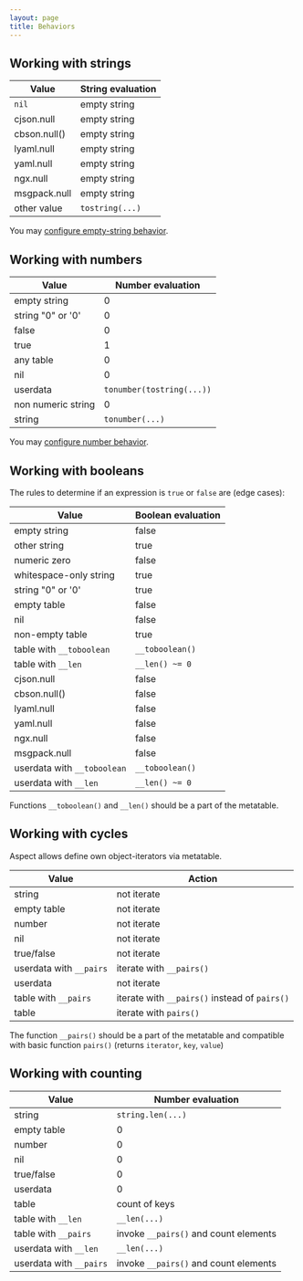 ```yaml
---
layout: page
title: Behaviors
---
```


<!-- {% raw %} -->

## Working with strings

| Value         | String evaluation  |
|---------------|--------------------|
| `nil`         | empty string       |
| cjson.null    | empty string       |
| cbson.null()  | empty string       |
| lyaml.null    | empty string       |
| yaml.null     | empty string       |
| ngx.null      | empty string       |
| msgpack.null  | empty string       |
| other value   | `tostring(...)`    |

You may [configure empty-string behavior](./api.md#empty-string-behaviour).

## Working with numbers

| Value                    | Number evaluation         |
|--------------------------|---------------------------|
| empty string             | 0                         |
| string "0" or '0'        | 0                         |
| false                    | 0                         |
| true                     | 1                         |
| any table                | 0                         |
| nil                      | 0                         |
| userdata                 | `tonumber(tostring(...))` |
| non numeric string       | 0                         |
| string                   | `tonumber(...)`           |

You may [configure number behavior](./api.md#number-behaviour).

## Working with booleans

The rules to determine if an expression is `true` or `false` are (edge cases):

| Value                       | Boolean evaluation |
|-----------------------------|--------------------|
| empty string                | false              |
| other string                | true               |
| numeric zero                | false              |
| whitespace-only string      | true               |
| string "0" or '0'           | true               |
| empty table                 | false              |
| nil                         | false              |
| non-empty table             | true               |
| table with `__toboolean`    | `__toboolean()`    |
| table with `__len`        | `__len() ~= 0`   |
| cjson.null                  | false              |
| cbson.null()                | false              |
| lyaml.null                  | false              |
| yaml.null                   | false              |
| ngx.null                    | false              |
| msgpack.null                | false              |
| userdata with `__toboolean` | `__toboolean()`    |
| userdata with `__len`     | `__len() ~= 0`   |

Functions `__toboolean()` and `__len()` should be a part of the metatable. 

## Working with cycles

Aspect allows define own object-iterators via metatable.

| Value                    | Action               |
|--------------------------|----------------------|
| string                   | not iterate          |
| empty table              | not iterate          |
| number                   | not iterate          |
| nil                      | not iterate          |
| true/false               | not iterate          |
| userdata with `__pairs`  | iterate with `__pairs()` |
| userdata                 | not iterate          |
| table with `__pairs`     | iterate with `__pairs()` instead of `pairs()` |
| table                    | iterate with `pairs()` |

The function `__pairs()` should be a part of the metatable 
and compatible with basic function `pairs()` (returns `iterator`, `key`, `value`) 

## Working with counting

| Value                    | Number evaluation    |
|--------------------------|----------------------|
| string                   | `string.len(...)`    |
| empty table              | 0                    |
| number                   | 0                    |
| nil                      | 0                    |
| true/false               | 0                    |
| userdata                 | 0                    |
| table                    | count of keys        |
| table with `__len`     | `__len(...)`       |
| table with `__pairs`     | invoke `__pairs()` and count elements |
| userdata with `__len`  | `__len(...)`       |
| userdata with `__pairs`  | invoke `__pairs()` and count elements |

<!-- {% endraw %} -->